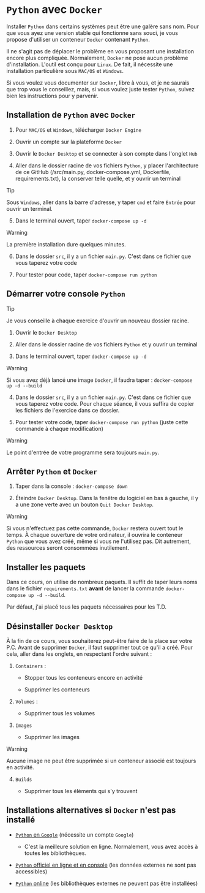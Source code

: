 # `Python` avec `Docker`

Installer `Python` dans certains systèmes peut être une galère sans nom. Pour que vous ayez une version stable qui fonctionne sans souci, je vous propose d'utiliser un conteneur `Docker` contenant `Python`.

Il ne s'agit pas de déplacer le problème en vous proposant une installation encore plus compliquée. Normalement, `Docker` ne pose aucun problème d'installation. L'outil est conçu pour `Linux`. De fait, il nécessite une installation particulière sous `MAC/OS` et `Windows`.

Si vous voulez vous documenter sur `Docker`, libre à vous, et je ne saurais que trop vous le conseillez, mais, si vous voulez juste tester `Python`, suivez bien les instructions pour y parvenir.

## Installation de `Python` avec `Docker`

1. Pour `MAC/OS` et `Windows`, télécharger `Docker Engine`

2. Ouvrir un compte sur la plateforme `Docker`

3. Ouvrir le `Docker Desktop` et se connecter à son compte dans l'onglet `Hub`

4. Aller dans le dossier racine de vos fichiers `Python`, y placer l'architecture de ce GitHub (/src/main.py, docker-compose.yml, Dockerfile, requirements.txt), la conserver telle quelle, et y ouvrir un terminal

>[!TIP]
> Sous `Windows`, aller dans la barre d'adresse, y taper `cmd` et faire `Entrée` pour ouvrir un terminal.

5. Dans le terminal ouvert, taper `docker-compose up -d`

>[!WARNING]
> La première installation dure quelques minutes.

6. Dans le dossier `src`, il y a un fichier `main.py`. C'est dans ce fichier que vous taperez votre code

7. Pour tester pour code, taper `docker-compose run python`

## Démarrer votre console `Python`

>[!TIP]
> Je vous conseille à chaque exercice d'ouvrir un nouveau dossier racine.

1. Ouvrir le `Docker Desktop`

2. Aller dans le dossier racine de vos fichiers `Python` et y ouvrir un terminal

3. Dans le terminal ouvert, taper `docker-compose up -d`

>[!WARNING]
> Si vous avez déjà lancé une image `Docker`, il faudra taper : `docker-compose up -d --build`

4. Dans le dossier `src`, il y a un fichier `main.py`. C'est dans ce fichier que vous taperez votre code. Pour chaque séance, il vous suffira de copier les fichiers de l'exercice dans ce dossier.

5. Pour tester votre code, taper `docker-compose run python` (juste cette commande à chaque modification)

>[!WARNING]
> Le point d'entrée de votre programme sera toujours `main.py`.

## Arrêter `Python` et `Docker`

1. Taper dans la console : `docker-compose down`

2. Éteindre `Docker Desktop`. Dans la fenêtre du logiciel en bas à gauche, il y a une zone verte avec un bouton `Quit Docker Desktop`.

>[!WARNING]
> Si vous n'effectuez pas cette commande, `Docker` restera ouvert tout le temps. À chaque ouverture de votre ordinateur, il ouvrira le conteneur `Python` que vous avez créé, même si vous ne l'utilisez pas. Dit autrement, des ressources seront consommées inutilement.

## Installer les paquets

Dans ce cours, on utilise de nombreux paquets. Il suffit de taper leurs noms dans le fichier `requirements.txt` **avant** de lancer la commande `docker-compose up -d --build`.

Par défaut, j'ai placé tous les paquets nécessaires pour les T.D.

## Désinstaller `Docker Desktop`

À la fin de ce cours, vous souhaiterez peut-être faire de la place sur votre P.C. Avant de supprimer `Docker`, il faut supprimer tout ce qu'il a créé. Pour cela, aller dans les onglets, en respectant l'ordre suivant :

1. `Containers` :

	- Stopper tous les conteneurs encore en activité
	
	- Supprimer les conteneurs
	
2. `Volumes` :

	- Supprimer tous les volumes

3. `Images`

	- Supprimer les images

>[!WARNING]
> Aucune image ne peut être supprimée si un conteneur associé est toujours en activité.

4. `Builds`

	- Supprimer tous les éléments qui s'y trouvent

## Installations alternatives si `Docker` n'est pas installé

- [`Python` en `Google`](https://colab.research.google.com/) (nécessite un compte `Google`)

	- C'est la meilleure solution en ligne. Normalement, vous avez accès à toutes les bibliothèques.

- [`Python` officiel en ligne et en console](https://www.python.org/shell/) (les données externes ne sont pas accessibles)

- [`Python` online](https://www.online-python.com/) (les bibliothèques externes ne peuvent pas être installées)
